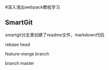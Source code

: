 #深入浅出webpack教程学习

## SmartGit

smartgit分支里创建了readme文件，markdown代码

rebase head

feature-merge branch

branch master
